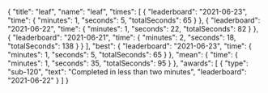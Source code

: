 {
  "title": "leaf",
  "name": "leaf",
  "times": [
    {
      "leaderboard": "2021-06-23",
      "time": {
        "minutes": 1,
        "seconds": 5,
        "totalSeconds": 65
      }
    },
    {
      "leaderboard": "2021-06-22",
      "time": {
        "minutes": 1,
        "seconds": 22,
        "totalSeconds": 82
      }
    },
    {
      "leaderboard": "2021-06-21",
      "time": {
        "minutes": 2,
        "seconds": 18,
        "totalSeconds": 138
      }
    }
  ],
  "best": {
    "leaderboard": "2021-06-23",
    "time": {
      "minutes": 1,
      "seconds": 5,
      "totalSeconds": 65
    }
  },
  "mean": {
    "time": {
      "minutes": 1,
      "seconds": 35,
      "totalSeconds": 95
    }
  },
  "awards": [
    {
      "type": "sub-120",
      "text": "Completed in less than two minutes",
      "leaderboard": "2021-06-22"
    }
  ]
}